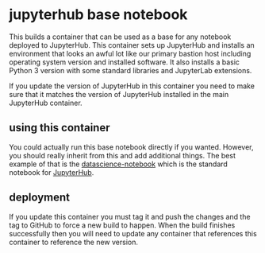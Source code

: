 # jupyterhub base notebook

This builds a container that can be used as a base for any notebook deployed to
JupyterHub. This container sets up JupyterHub and installs an environment that
looks an awful lot like our primary bastion host including operating system
version and installed software. It also installs a basic Python 3 version with
some standard libraries and JupyterLab extensions.

If you update the version of JupyterHub in this container you need to make sure
that it matches the version of JupyterHub installed in the main JupyterHub
container.

## using this container

You could actually run this base notebook directly if you wanted. However, you
should really inherit from this and add additional things. The best example of
that is the [datascience-notebook](https://github.com/uwcip/jupyterhub-datascience-notebook)
which is the standard notebook for [JupyterHub](https://hub.lab.cip.uw.edu).

## deployment

If you update this container you must tag it and push the changes and the tag
to GitHub to force a new build to happen. When the build finishes successfully
then you will need to update any container that references this container to
reference the new version.

